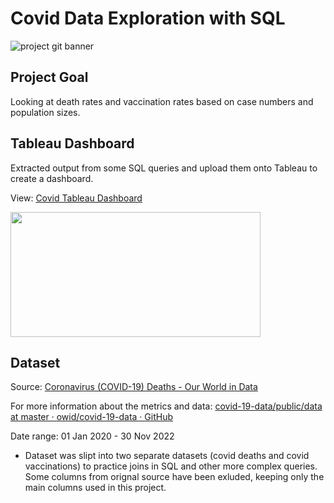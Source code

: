 # Covid Data Exploration with SQL
![project git banner](https://user-images.githubusercontent.com/88495091/209364818-bbcfe961-c0c5-4835-9eee-624498318f16.png)

## Project Goal
Looking at death rates and vaccination rates based on case numbers and population sizes.

## Tableau Dashboard
Extracted output from some SQL queries and upload them onto Tableau to create a dashboard.

View: <a href="https://public.tableau.com/views/CovidDashboard_16700849061050/Dashboard1?:language=en-GB&:display_count=n&:origin=viz_share_link"> Covid Tableau Dashboard
  </a>

<div>
<a href="https://public.tableau.com/views/CovidDashboard_16700849061050/Dashboard1?:language=en-GB&:display_count=n&:origin=viz_share_link">
  <img src="https://user-images.githubusercontent.com/88495091/209373499-cc685178-3bac-4924-a6bb-31cc897d340d.PNG" width="400" height="200" />
</a>
</div>

## Dataset

Source: [Coronavirus (COVID-19) Deaths - Our World in Data](https://ourworldindata.org/covid-deaths)

For more information about the metrics and data: [covid-19-data/public/data at master · owid/covid-19-data · GitHub](https://github.com/owid/covid-19-data/tree/master/public/data)

Date range: 01 Jan 2020 - 30 Nov 2022

- Dataset was slipt into two separate datasets (covid deaths and covid vaccinations) to practice joins in SQL and other more complex queries. Some columns from orignal source have been exluded, keeping only the main columns used in this project.

